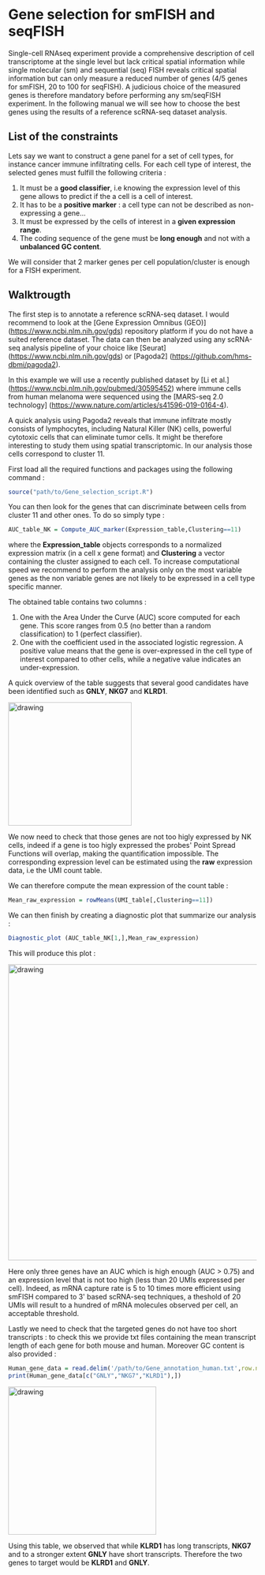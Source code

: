 Gene selection for smFISH and seqFISH
===================================

Single-cell RNAseq experiment provide a comprehensive description of cell transcriptome at the single level but lack critical spatial information while single molecular (sm) and sequential (seq) FISH reveals critical spatial information but can only measure a reduced number of genes (4/5 genes for smFISH, 20 to 100 for seqFISH). A judicious choice of the measured genes is therefore mandatory  before performing any sm/seqFISH experiment. In the following manual we will see how to choose the best genes using the results of a reference scRNA-seq dataset analysis.

List of the constraints
-----------------------------------------------

Lets say we want to construct a gene panel for a set of cell types, for instance cancer immune infiltrating cells. For each cell type of interest, the selected genes must fulfill the following criteria :

1. It must be a **good classifier**, i.e knowing the expression level of this gene allows to predict if the a cell is a cell of interest. 
2. It has to be a **positive marker** : a cell type can not be described as non-expressing a gene... 
3. It must be expressed by the cells of interest in a **given expression range**.
4. The coding sequence of the gene must be **long enough** and not with a **unbalanced GC content**.

We will consider that 2 marker genes per cell population/cluster is enough for a FISH experiment.


Walktrougth
----------------------------------

The first step is to  annotate a reference scRNA-seq dataset. I would recommend to look at the [Gene Expression Omnibus (GEO)] (https://www.ncbi.nlm.nih.gov/gds) repository platform if you do not have a suited reference dataset. The data can then be analyzed using any scRNA-seq analysis pipeline of your choice like [Seurat] (https://www.ncbi.nlm.nih.gov/gds) or [Pagoda2] (https://github.com/hms-dbmi/pagoda2). 

In this example we will use a recently published dataset by [Li et al.] (https://www.ncbi.nlm.nih.gov/pubmed/30595452) where immune cells from human melanoma were sequenced using the [MARS-seq 2.0 technology] (https://www.nature.com/articles/s41596-019-0164-4).

A quick analysis using Pagoda2 reveals that immune infiltrate mostly consists of lymphocytes, including Natural Killer (NK) cells, powerful cytotoxic cells that can eliminate tumor cells. It might be therefore interesting to study them using spatial transcriptomic. In our analysis those cells correspond to cluster 11.

First load all the required functions and packages using the following command :

```r
source("path/to/Gene_selection_script.R")
```
You can then look for the genes that can discriminate between cells from cluster 11 and other ones. To do so simply type :

```r
AUC_table_NK = Compute_AUC_marker(Expression_table,Clustering==11)
```
where the **Expression_table** objects corresponds to a normalized expression matrix (in a cell x gene format) and **Clustering**  a vector containing the cluster assigned to each cell. To increase computational speed we recommend to perform the analysis only on the most variable genes as the non variable genes are not likely to be expressed in a cell type specific manner.

The obtained table contains two columns :

1. 	One with the Area Under the Curve (AUC) score computed for each gene. This score ranges from 0.5 (no better than a random classification) to 1 (perfect classifier).
2. 	One with the coefficient used in the associated logistic regression. A positive value means that the gene is over-expressed in the cell type of interest compared to other cells, while a negative value indicates an under-expression.


A quick overview of the table suggests that several good candidates have been identified such as **GNLY**, **NKG7** and **KLRD1**.

<img src="/Users/Pierre/Downloads/Screenshot from 2020-02-27 15-50-50.png" alt="drawing" width="250"/>

We now need to check that those genes are not too higly expressed by NK cells, indeed if a gene is too higly expressed the probes' Point Spread Functions will overlap, making the quantification impossible. The corresponding expression level can be estimated using the **raw** expression data, i.e the UMI count table.

We can therefore compute the mean expression of the count table : 

```r
Mean_raw_expression = rowMeans(UMI_table[,Clustering==11])
```
We can then finish by creating a diagnostic plot that summarize our analysis :

```r
Diagnostic_plot (AUC_table_NK[1,],Mean_raw_expression)
```

This will produce this plot :

<img src="/Users/Pierre/Downloads/Diagnostic_plot.png" alt="drawing" width="600"/>

Here only three genes have an AUC which is high enough (AUC > 0.75) and an expression level that is not too high (less than 20 UMIs expressed per cell). Indeed, as mRNA capture rate is 5 to 10 times more efficient using smFISH compared to 3' based scRNA-seq techniques, a theshold of 20 UMIs will result to a hundred of mRNA molecules observed per cell, an acceptable threshold.

Lastly we need to check that the targeted genes do not have too short transcripts : to check this we provide txt files containing the mean transcript length of each gene for both mouse and human. Moreover GC content is also provided :

```r
Human_gene_data = read.delim('/path/to/Gene_annotation_human.txt',row.names=1)
print(Human_gene_data[c("GNLY","NKG7","KLRD1"),])
```

<img src="/Users/Pierre/Downloads/Screenshot from 2020-02-27 16-19-17.png" alt="drawing" width="300"/>


Using this table, we observed that while **KLRD1** has long transcripts, **NKG7** and to a stronger extent **GNLY** have short transcripts. Therefore the two genes to target would be **KLRD1** and **GNLY**.


